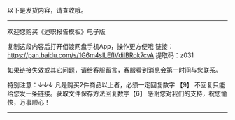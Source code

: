 以下是发货内容，请查收哦。
*************************
欢迎您购买《述职报告模板》电子版

复制这段内容后打开佰渡网盘手机App，操作更方便哦 
链接：https://pan.baidu.com/s/1G6m4slLEflVdiIBRok7cvA 
提取码：z031 

如果链接失效或其它问题，请给客服留言，客服看到消息会第一时间与您联系。

特别注意：↓↓↓ 
凡是购买2件商品以上者，必须一定回复数字 【9】 不回复只能给您发一条链接。获取文件保存方法回复数字【6】
感谢您对我们的支持，祝您愉快，万事顺心！
*************************